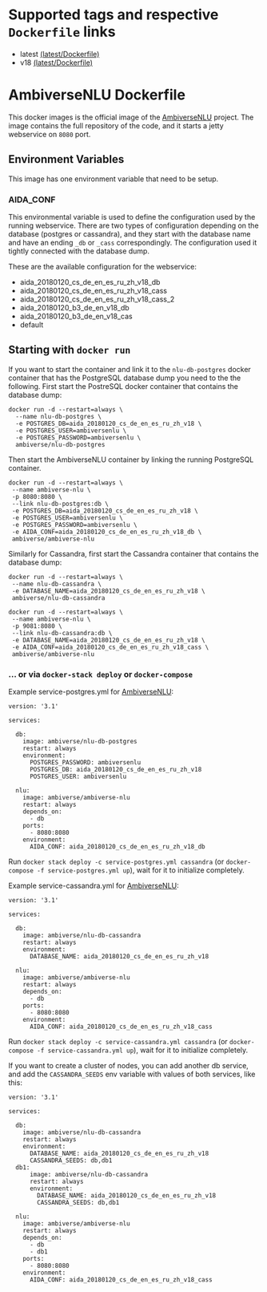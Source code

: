 # Supported tags and respective `Dockerfile` links

* latest [(latest/Dockerfile)](https://github.com/ambiverse-nlu/dockerfiles/ambiverse-nlu/Dockerfile)
* v18 [(latest/Dockerfile)](https://github.com/ambiverse-nlu/dockerfiles/ambiverse-nlu/Dockerfile)

# AmbiverseNLU Dockerfile
This docker images is the official image of the [AmbiverseNLU](https://github.com/ambiverse-nlu/nlu) project.
The image contains the full repository of the code, and it starts a jetty webservice on `8080` port.

## Environment Variables
This image has one environment variable that need to be setup. 

### AIDA_CONF
This environmental variable is used to define the configuration used by the running webservice. 
There are two types of configuration depending on the database (postgres or cassandra), and they start with the database name and have an ending `_db` or `_cass` correspondingly. The configuration used it tightly connected with the database dump. 

These are the available configuration for the webservice:

* aida_20180120_cs_de_en_es_ru_zh_v18_db
* aida_20180120_cs_de_en_es_ru_zh_v18_cass
* aida_20180120_cs_de_en_es_ru_zh_v18_cass_2
* aida_20180120_b3_de_en_v18_db
* aida_20180120_b3_de_en_v18_cas
* default 

## Starting with `docker run`
If you want to start the container and link it to the `nlu-db-postgres` docker container that has the PostgreSQL database dump you need to the the following.
First start the PostreSQL docker container that contains the database dump:

~~~~~~~~
docker run -d --restart=always \
  --name nlu-db-postgres \
  -e POSTGRES_DB=aida_20180120_cs_de_en_es_ru_zh_v18 \
  -e POSTGRES_USER=ambiversenlu \
  -e POSTGRES_PASSWORD=ambiversenlu \
  ambiverse/nlu-db-postgres
~~~~~~~~

Then start the AmbiverseNLU container by linking the running PostgreSQL container.
~~~~~~~~
docker run -d --restart=always \ 
 --name ambiverse-nlu \
 -p 8080:8080 \
 --link nlu-db-postgres:db \
 -e POSTGRES_DB=aida_20180120_cs_de_en_es_ru_zh_v18 \
 -e POSTGRES_USER=ambiversenlu \
 -e POSTGRES_PASSWORD=ambiversenlu \
 -e AIDA_CONF=aida_20180120_cs_de_en_es_ru_zh_v18_db \
 ambiverse/ambiverse-nlu
~~~~~~~~

Similarly for Cassandra, first start the Cassandra container that contains the database dump:

~~~~~~~~
docker run -d --restart=always \
 --name nlu-db-cassandra \
 -e DATABASE_NAME=aida_20180120_cs_de_en_es_ru_zh_v18 \
 ambiverse/nlu-db-cassandra
~~~~~~~~


~~~~~~~~
docker run -d --restart=always \
 --name ambiverse-nlu \
 -p 9081:8080 \
 --link nlu-db-cassandra:db \
 -e DATABASE_NAME=aida_20180120_cs_de_en_es_ru_zh_v18 \
 -e AIDA_CONF=aida_20180120_cs_de_en_es_ru_zh_v18_cass \
 ambiverse/ambiverse-nlu
~~~~~~~~



### ... or via `docker-stack deploy` or `docker-compose`
Example service-postgres.yml for [AmbiverseNLU](https://github.com/ambiverse-nlu/ambiverse-nlu):
~~~~~~~~
version: '3.1'

services:

  db:
    image: ambiverse/nlu-db-postgres
    restart: always
    environment:
      POSTGRES_PASSWORD: ambiversenlu
      POSTGRES_DB: aida_20180120_cs_de_en_es_ru_zh_v18
      POSTGRES_USER: ambiversenlu
      
  nlu:
    image: ambiverse/ambiverse-nlu
    restart: always
    depends_on:
      - db
    ports:
      - 8080:8080
    environment:
      AIDA_CONF: aida_20180120_cs_de_en_es_ru_zh_v18_db
~~~~~~~~
Run `docker stack deploy -c service-postgres.yml cassandra` (or `docker-compose -f service-postgres.yml up`), wait for it to initialize completely.

Example service-cassandra.yml for [AmbiverseNLU](https://github.com/ambiverse-nlu/ambiverse-nlu):
~~~~~~~~
version: '3.1'

services:

  db:
    image: ambiverse/nlu-db-cassandra
    restart: always
    environment:
      DATABASE_NAME: aida_20180120_cs_de_en_es_ru_zh_v18

  nlu:
    image: ambiverse/ambiverse-nlu
    restart: always
    depends_on:
      - db
    ports:
      - 8080:8080
    environment:
      AIDA_CONF: aida_20180120_cs_de_en_es_ru_zh_v18_cass
~~~~~~~~

Run `docker stack deploy -c service-cassandra.yml cassandra` (or `docker-compose -f service-cassandra.yml up`), wait for it to initialize completely.

If you want to create a cluster of nodes, you can add another db service, and add the `CASSANDRA_SEEDS` env variable with values of both services, like this:

~~~~~~~~
version: '3.1'

services:

  db:
    image: ambiverse/nlu-db-cassandra
    restart: always
    environment:
      DATABASE_NAME: aida_20180120_cs_de_en_es_ru_zh_v18
      CASSANDRA_SEEDS: db,db1
  db1:
      image: ambiverse/nlu-db-cassandra
      restart: always
      environment:
        DATABASE_NAME: aida_20180120_cs_de_en_es_ru_zh_v18
        CASSANDRA_SEEDS: db,db1

  nlu:
    image: ambiverse/ambiverse-nlu
    restart: always
    depends_on:
      - db
      - db1
    ports:
      - 8080:8080
    environment:
      AIDA_CONF: aida_20180120_cs_de_en_es_ru_zh_v18_cass
~~~~~~~~